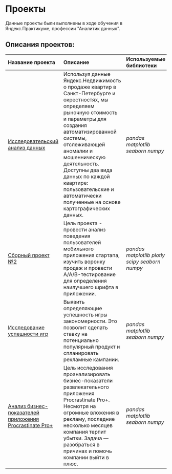 # Проекты

Данные проекты были выполнены в ходе обучения в Яндекс.Практикуме, профессии "Аналитик данных".

## Описания проектов:

| Название проекта | Описание | Используемые библиотеки | 
| :---------------------- | :---------------------- | :---------------------- |
| [Исследовательский анализ данных](https://github.com/Denis-Dorofeev/repository/tree/main/Исследовательский%20анализ%20данных) | Используя данные Яндекс.Недвижимость о продаже квартир в Санкт-Петербурге и окрестностях, мы определяем рыночную стоимость и параметры для создания автоматизированной системы, отслеживающей аномалии и мошенническую деятельность. Доступны два вида данных по каждой квартире: пользовательские и автоматически полученные на основе картографических данных.| *pandas*  *matplotlib*  *seaborn*  *numpy*|
| [Сборный проект №2](https://github.com/Denis-Dorofeev/repository/tree/main/Сборный%20проект%20№2) | Цель проекта - провести анализ поведения пользователей мобильного приложения стартапа, изучить воронку продаж и провести A/A/B-тестирование для определения наилучшего шрифта в приложении. | *pandas*  *matplotlib* *plotly* *scipy* *seaborn*  *numpy* |
| [Исследование успешности игр](https://github.com/Denis-Dorofeev/repository/tree/main/Исследование%20успешности%20игр)| Выявить определяющие успешность игры закономерности. Это позволит сделать ставку на потенциально популярный продукт и спланировать рекламные кампании. | *pandas*  *matplotlib*  *seaborn*  *numpy* |
| [Анализ бизнес-показателей приложения Procrastinate Pro+](https://github.com/Denis-Dorofeev/yandex_practicum_projects/tree/main/Анализ%20бизнес-показателей%20приложения%20Procrastinate%20Pro%2B)| Цель исследования проанализировать бизнес-показатели развлекательного приложения Procrastinate Pro+. Несмотря на огромные вложения в рекламу, последние несколько месяцев компания терпит убытки. Задача — разобраться в причинах и помочь компании выйти в плюс. | *pandas*  *matplotlib*  *seaborn*  *numpy* |
